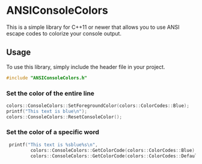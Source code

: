 # ANSIConsoleColors

This is a simple library for C++11 or newer that allows you to use ANSI escape codes to colorize your console output.

## Usage

To use this library, simply include the header file in your project.

```c++
#include "ANSIConsoleColors.h"
```

### Set the color of the entire line

```c++
colors::ConsoleColors::SetForegroundColor(colors::ColorCodes::Blue);
printf("This text is blue\n");
colors::ConsoleColors::ResetConsoleColor();
```

### Set the color of a specific word

```c++
 printf("This text is %sblue%s\n",
         colors::ConsoleColors::GetColorCode(colors::ColorCodes::Blue).c_str(),
         colors::ConsoleColors::GetColorCode(colors::ColorCodes::Default).c_str());
```